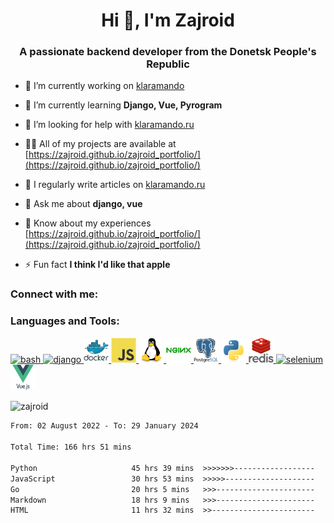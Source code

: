 <h1 align="center">Hi 👋, I'm Zajroid</h1>
<h3 align="center">A passionate backend developer from the Donetsk People's Republic</h3>

- 🔭 I’m currently working on [klaramando](klaramando.ru)

- 🌱 I’m currently learning **Django, Vue, Pyrogram**

- 🤝 I’m looking for help with [klaramando.ru](klaramando.ru)

- 👨‍💻 All of my projects are available at [https://zajroid.github.io/zajroid_portfolio/](https://zajroid.github.io/zajroid_portfolio/)

- 📝 I regularly write articles on [klaramando.ru](klaramando.ru)

- 💬 Ask me about **django, vue**

- 📄 Know about my experiences [https://zajroid.github.io/zajroid_portfolio/](https://zajroid.github.io/zajroid_portfolio/)

- ⚡ Fun fact **I think I'd like that apple**

<h3 align="left">Connect with me:</h3>
<p align="left">
</p>

<h3 align="left">Languages and Tools:</h3>
<p align="left"> <a href="https://www.gnu.org/software/bash/" target="_blank" rel="noreferrer"> <img src="https://www.vectorlogo.zone/logos/gnu_bash/gnu_bash-icon.svg" alt="bash" width="40" height="40"/> </a> <a href="https://www.djangoproject.com/" target="_blank" rel="noreferrer"> <img src="https://cdn.worldvectorlogo.com/logos/django.svg" alt="django" width="40" height="40"/> </a> <a href="https://www.docker.com/" target="_blank" rel="noreferrer"> <img src="https://raw.githubusercontent.com/devicons/devicon/master/icons/docker/docker-original-wordmark.svg" alt="docker" width="40" height="40"/> </a> <a href="https://developer.mozilla.org/en-US/docs/Web/JavaScript" target="_blank" rel="noreferrer"> <img src="https://raw.githubusercontent.com/devicons/devicon/master/icons/javascript/javascript-original.svg" alt="javascript" width="40" height="40"/> </a> <a href="https://www.linux.org/" target="_blank" rel="noreferrer"> <img src="https://raw.githubusercontent.com/devicons/devicon/master/icons/linux/linux-original.svg" alt="linux" width="40" height="40"/> </a> <a href="https://www.nginx.com" target="_blank" rel="noreferrer"> <img src="https://raw.githubusercontent.com/devicons/devicon/master/icons/nginx/nginx-original.svg" alt="nginx" width="40" height="40"/> </a> <a href="https://www.postgresql.org" target="_blank" rel="noreferrer"> <img src="https://raw.githubusercontent.com/devicons/devicon/master/icons/postgresql/postgresql-original-wordmark.svg" alt="postgresql" width="40" height="40"/> </a> <a href="https://www.python.org" target="_blank" rel="noreferrer"> <img src="https://raw.githubusercontent.com/devicons/devicon/master/icons/python/python-original.svg" alt="python" width="40" height="40"/> </a> <a href="https://redis.io" target="_blank" rel="noreferrer"> <img src="https://raw.githubusercontent.com/devicons/devicon/master/icons/redis/redis-original-wordmark.svg" alt="redis" width="40" height="40"/> </a> <a href="https://www.selenium.dev" target="_blank" rel="noreferrer"> <img src="https://raw.githubusercontent.com/detain/svg-logos/780f25886640cef088af994181646db2f6b1a3f8/svg/selenium-logo.svg" alt="selenium" width="40" height="40"/> </a> <a href="https://vuejs.org/" target="_blank" rel="noreferrer"> <img src="https://raw.githubusercontent.com/devicons/devicon/master/icons/vuejs/vuejs-original-wordmark.svg" alt="vuejs" width="40" height="40"/> </a> </p>


<p><img align="center" src="https://github-readme-stats.vercel.app/api/top-langs?username=zajroid&show_icons=true&locale=en&layout=compact" alt="zajroid" /></p>



<!--START_SECTION:waka-->

```txt
From: 02 August 2022 - To: 29 January 2024

Total Time: 166 hrs 51 mins

Python                     45 hrs 39 mins  >>>>>>>------------------   27.37 %
JavaScript                 30 hrs 53 mins  >>>>>--------------------   18.52 %
Go                         20 hrs 5 mins   >>>----------------------   12.04 %
Markdown                   18 hrs 9 mins   >>>----------------------   10.89 %
HTML                       11 hrs 32 mins  >>-----------------------   06.91 %
```

<!--END_SECTION:waka-->

